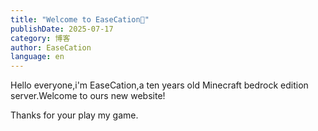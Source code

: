```yaml
---
title: "Welcome to EaseCation🎉"
publishDate: 2025-07-17
category: 博客
author: EaseCation
language: en
---
```


Hello everyone,i'm EaseCation,a ten years old Minecraft bedrock edition server.Welcome to ours new website!

Thanks for your play my game.